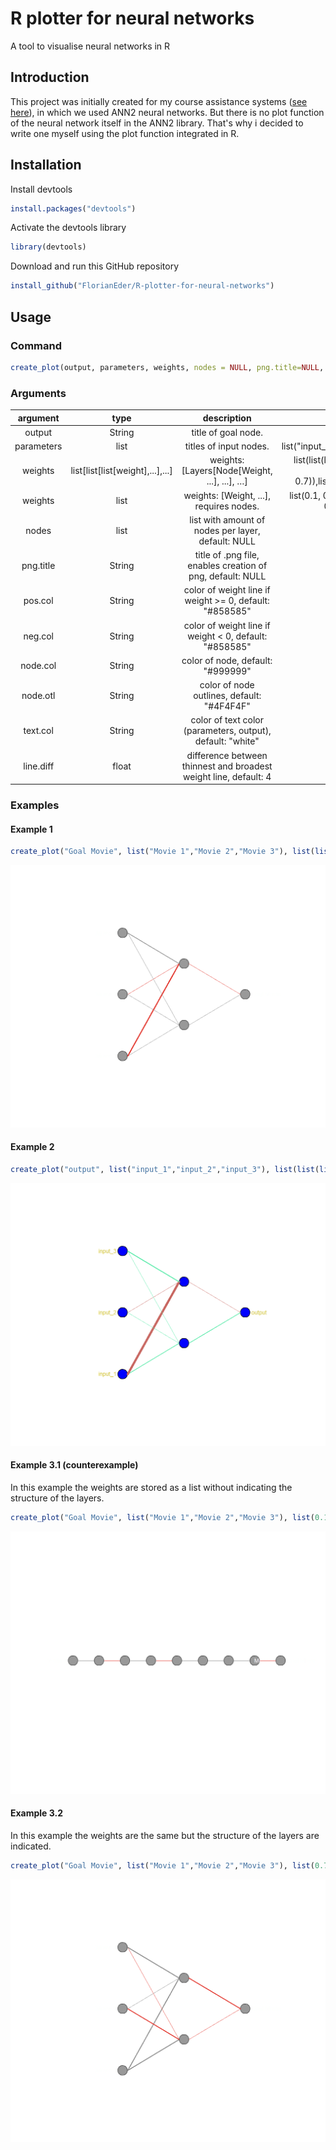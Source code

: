 # R plotter for neural networks
A tool to visualise neural networks in R

## Introduction

This project was initially created for my course assistance systems ([see here](https://github.com/THDMoritzEnderle/netflix_prediction)), in which we used ANN2 neural networks.
But there is no plot function of the neural network itself in the ANN2 library. That's why i decided to write one myself using the plot function integrated in R.

## Installation

Install devtools

```r
install.packages("devtools")
```

Activate the devtools library

```r
library(devtools)
```

Download and run this GitHub repository

```r
install_github("FlorianEder/R-plotter-for-neural-networks")
```

## Usage

### Command
```r
create_plot(output, parameters, weights, nodes = NULL, png.title=NULL, pos.col = "#858585", neg.col = "#e23128", node.col = "#999999", node.otl = "#4F4F4F", text.col = "white", line.diff = 4)
```

### Arguments

**argument**|**type**|**description**|**example**
:-----:|:-----:|:-----:|:-----:
output|String|title of goal node.|"goal value"
parameters|list|titles of input nodes.|list("input\_1","input\_2","input\_3")
weights|list[list[list[weight],...],...]|weights: [Layers[Node[Weight, ...], ...], …] |list(list(list(0.1, 0.2),list(0.4, 0.5),list(0.6, 0.7)),list(list(0.8),list(0.9)))
weights|list|weights: [Weight, ...], requires nodes.|list(0.1, 0.2, 0.3, 0.4, 0.5, 0.6, 0.7, 0.8, 0.9)
nodes|list|list with amount of nodes per layer, default: NULL|list(3,2,1)
png.title|String|title of .png file, enables creation of png, default: NULL|"plot.png"
pos.col|String|color of weight line if weight >= 0, default: "#858585"|"#50eaa5"
neg.col|String|color of weight line if weight < 0, default: "#858585"|"#c86660"
node.col|String|color of node, default: "#999999"|"grey"
node.otl|String|color of node outlines, default: "#4F4F4F"|"black"
text.col|String|color of text color (parameters, output), default: "white"|"#d4c63e"
line.diff|float|difference between thinnest and broadest weight line, default: 4|8

### Examples

#### Example 1
```r
create_plot("Goal Movie", list("Movie 1","Movie 2","Movie 3"), list(list(list(0.1634, -0.9503),list(0.024, -0.0363642),list(0.0217167, 0.358346)),list(list(0.2),list(-0.1641))), png.title = "example_1.png")
```
![Example 1](/examples/example_1.png#gh-dark-mode-only)

#### Example 2

```r
create_plot("output", list("input_1","input_2","input_3"), list(list(list(0.1634, -0.9503),list(0.024, -0.0363642),list(0.0217167, 0.358346)),list(list(0.2),list(-0.1641))), png.title = "example_2.png", pos.col = "#50eaa5", neg.col = "#c86660", node.col = "blue", node.otl = "black", text.col = "#d4c63e", line.diff = 8)
```
![Example 2](/examples/example_2.png#gh-dark-mode-only)

#### Example 3.1 (counterexample)
In this example the weights are stored as a list without indicating the structure of the layers.
```r
create_plot("Goal Movie", list("Movie 1","Movie 2","Movie 3"), list(0.1634, -0.9503, 0.024, -0.0363642, 0.0217167, 0.358346, 0.2, -0.1641), png.title = "example_3_1.png")
```
![Example 3.1](/examples/example_3_1.png#gh-dark-mode-only)

#### Example 3.2
In this example the weights are the same but the structure of the layers are indicated. 
```r
create_plot("Goal Movie", list("Movie 1","Movie 2","Movie 3"), list(0.749845, 0.855669, -0.807458, 0.290171, -0.439222, 0.844263, -0.237222, -0.622491), nodes = list(3,2,1), png.title = "example_3_2.png")
```
![Example 3.2](/examples/example_3_2.png#gh-dark-mode-only)
